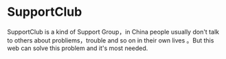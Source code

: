 # SupportClub
SupportClub is a kind of Support Group，in China people usually don't talk to others about probliems，trouble and so on in their own lives 。But this web can solve this problem and it's  most needed.
